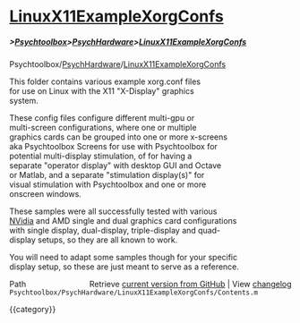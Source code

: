 # [LinuxX11ExampleXorgConfs](LinuxX11ExampleXorgConfs)
##### >[Psychtoolbox](Psychtoolbox)>[PsychHardware](PsychHardware)>[LinuxX11ExampleXorgConfs](LinuxX11ExampleXorgConfs)

Psychtoolbox/[PsychHardware](PsychHardware)/[LinuxX11ExampleXorgConfs](LinuxX11ExampleXorgConfs)  
  
This folder contains various example xorg.conf files  
for use on Linux with the X11 "X-Display" graphics  
system.  
  
These config files configure different multi-gpu or  
multi-screen configurations, where one or multiple  
graphics cards can be grouped into one or more x-screens  
aka Psychtoolbox Screens for use with Psychtoolbox for  
potential multi-display stimulation, of for having a  
separate "operator display" with desktop GUI and Octave  
or Matlab, and a separate "stimulation display(s)" for  
visual stimulation with Psychtoolbox and one or more  
onscreen windows.  
  
These samples were all successfully tested with various  
[NVidia](NVidia) and AMD single and dual graphics card configurations  
with single display, dual-display, triple-display and quad-  
display setups, so they are all known to work.  
  
You will need to adapt some samples though for your specific  
display setup, so these are just meant to serve as a reference.  
  




<div class="code_header" style="text-align:right;">
  <span style="float:left;">Path&nbsp;&nbsp;</span> <span class="counter">Retrieve <a href=
  "https://raw.github.com/Psychtoolbox-3/Psychtoolbox-3/beta/Psychtoolbox/PsychHardware/LinuxX11ExampleXorgConfs/Contents.m">current version from GitHub</a> | View <a href=
  "https://github.com/Psychtoolbox-3/Psychtoolbox-3/commits/beta/Psychtoolbox/PsychHardware/LinuxX11ExampleXorgConfs/Contents.m">changelog</a></span>
</div>
<div class="code">
  <code>Psychtoolbox/PsychHardware/LinuxX11ExampleXorgConfs/Contents.m</code>
</div>

{{category}}